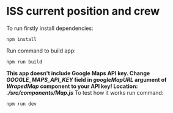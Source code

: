 # ISS current position and crew
To run firstly install dependencies:
```
npm install
```
Run command to build app:
```
npm run build
```
**This app doesn't include Google Maps API key. Change _GOOGLE_MAPS_API_KEY_ field in _googleMapURL_ argument of _WrapedMap_ component to your API key! Location: _./src/components/Map.js_**
To test how it works run command:
```
npm run dev
```
